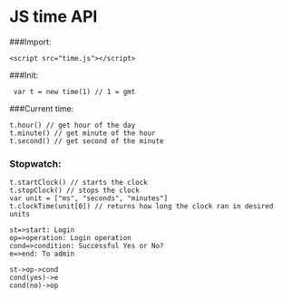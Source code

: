 # JS time API


###Import:
	

    <script src="time.js"></script>
###Init:
	 
	 var t = new time(1) // 1 = gmt
###Current time:
	
	t.hour() // get hour of the day
	t.minute() // get minute of the hour
	t.second() // get second of the minute

### Stopwatch:
	
	t.startClock() // starts the clock
	t.stopClock() // stops the clock
	var unit = ["ms", "seconds", "minutes"]
	t.clockTime(unit[0]) // returns how long the clock ran in desired units

```flow
st=>start: Login
op=>operation: Login operation
cond=>condition: Successful Yes or No?
e=>end: To admin

st->op->cond
cond(yes)->e
cond(no)->op
```
